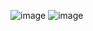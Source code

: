 ![image](https://user-images.githubusercontent.com/96412405/233834134-d78b21ee-f5eb-47d6-8677-7be86b56e8a2.png)
![image](https://user-images.githubusercontent.com/96412405/233834216-5c9b4330-a1d7-46c7-82b7-7350edc20b20.png)
